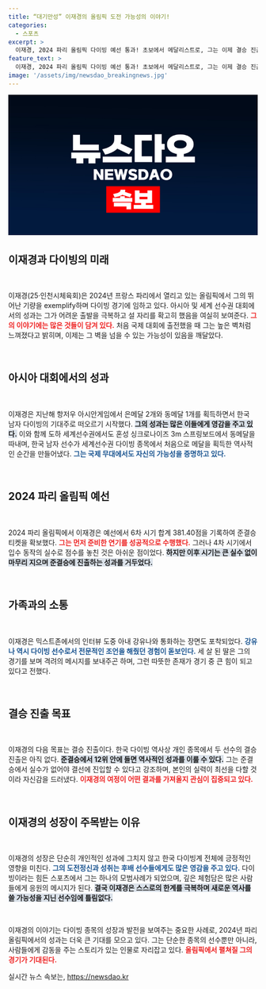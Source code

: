 ```yaml
---
title: “대기만성” 이재경의 올림픽 도전 가능성의 이야기!
categories:
  - 스포츠
excerpt: >
  이재경, 2024 파리 올림픽 다이빙 예선 통과! 초보에서 메달리스트로, 그는 이제 결승 진출을 목표로 한다. 아내와 딸의 응원으로 힘을 얻고 있는 이재경의 다음 도전은 한국 다이빙 역사에 새 이정표를 세우는 것!
feature_text: >
  이재경, 2024 파리 올림픽 다이빙 예선 통과! 초보에서 메달리스트로, 그는 이제 결승 진출을 목표로 한다. 아내와 딸의 응원으로 힘을 얻고 있는 이재경의 다음 도전은 한국 다이빙 역사에 새 이정표를 세우는 것!
image: '/assets/img/newsdao_breakingnews.jpg'
---
```


<p><img src="/assets/img/newsdao_breakingnews.jpg" alt="cryptoinkorea 속보" /></p>

<h2 data-ke-size="size26">이재경과 다이빙의 미래</h2>

<p data-ke-size="size16">&nbsp;</p>

<p>이재경(25·인천시체육회)은 2024년 프랑스 파리에서 열리고 있는 올림픽에서 그의 뛰어난 기량을 exemplify하며 다이빙 경기에 임하고 있다. 아시아 및 세계 선수권 대회에서의 성과는 그가 어려운 출발을 극복하고 설 자리를 확고히 했음을 여실히 보여준다. <b><span style="color: #ee2323;">그의 이야기에는 많은 것들이 담겨 있다.</span></b> 처음 국제 대회에 출전했을 때 그는 높은 벽처럼 느껴졌다고 밝히며, 이제는 그 벽을 넘을 수 있는 가능성이 있음을 깨달았다. </p>

<p data-ke-size="size16">&nbsp;</p>

<h2 data-ke-size="size26">아시아 대회에서의 성과</h2>

<p data-ke-size="size16">&nbsp;</p>

<p>이재경은 지난해 항저우 아시안게임에서 은메달 2개와 동메달 1개를 획득하면서 한국 남자 다이빙의 기대주로 떠오르기 시작했다. <b><span style="background-color: #21538527;">그의 성과는 많은 이들에게 영감을 주고 있다.</span></b> 이와 함께 도하 세계선수권에서도 혼성 싱크로나이즈 3m 스프링보드에서 동메달을 따내며, 한국 남자 선수가 세계선수권 다이빙 종목에서 처음으로 메달을 획득한 역사적인 순간을 만들어냈다. <b><span style="color: #1a5490;">그는 국제 무대에서도 자신의 가능성을 증명하고 있다.</span></b></p>

<p data-ke-size="size16">&nbsp;</p>

<h2 data-ke-size="size26">2024 파리 올림픽 예선</h2>

<p data-ke-size="size16">&nbsp;</p>

<p>2024 파리 올림픽에서 이재경은 예선에서 6차 시기 합계 381.40점을 기록하여 준결승 티켓을 확보했다. <b><span style="color: #ee2323;">그는 먼저 준비한 연기를 성공적으로 수행했다.</span></b> 그러나 4차 시기에서 입수 동작의 실수로 점수를 놓친 것은 아쉬운 점이었다. <b><span style="background-color: #21538527;">하지만 이후 시기는 큰 실수 없이 마무리 지으며 준결승에 진출하는 성과를 거두었다.</span></b></p>

<p data-ke-size="size16">&nbsp;</p>

<h2 data-ke-size="size26">가족과의 소통</h2>

<p data-ke-size="size16">&nbsp;</p>

<p>이재경은 믹스트존에서의 인터뷰 도중 아내 강유나와 통화하는 장면도 포착되었다. <b><span style="color: #1a5490;">강유나 역시 다이빙 선수로서 전문적인 조언을 해줬던 경험이 돋보인다.</span></b> 세 살 된 딸은 그의 경기를 보며 격려의 메시지를 보내주곤 하며, 그런 따뜻한 존재가 경기 중 큰 힘이 되고 있다고 전했다. </p>

<p data-ke-size="size16">&nbsp;</p>

<h2 data-ke-size="size26">결승 진출 목표</h2>

<p data-ke-size="size16">&nbsp;</p>

<p>이재경의 다음 목표는 결승 진출이다. 한국 다이빙 역사상 개인 종목에서 두 선수의 결승 진출은 아직 없다. <b><span style="background-color: #21538527;">준결승에서 12위 안에 들면 역사적인 성과를 이룰 수 있다.</span></b> 그는 준결승에서 실수가 없어야 결선에 진입할 수 있다고 강조하며, 본인의 실력이 최선을 다할 것이라 자신감을 드러냈다. <b><span style="color: #ee2323;">이재경의 여정이 어떤 결과를 가져올지 관심이 집중되고 있다.</span></b></p>

<p data-ke-size="size16">&nbsp;</p>

<h2 data-ke-size="size26">이재경의 성장이 주목받는 이유</h2>

<p data-ke-size="size16">&nbsp;</p>

<p>이재경의 성장은 단순히 개인적인 성과에 그치지 않고 한국 다이빙계 전체에 긍정적인 영향을 미친다. <b><span style="color: #1a5490;">그의 도전정신과 성취는 후배 선수들에게도 많은 영감을 주고 있다.</span></b> 다이빙이라는 힘든 스포츠에서 그는 하나의 모범사례가 되었으며, 깊은 체험담은 많은 사람들에게 응원의 메시지가 된다. <b><span style="background-color: #21538527;">결국 이재경은 스스로의 한계를 극복하며 새로운 역사를 쓸 가능성을 지닌 선수임에 틀림없다.</span></b></p>

<p data-ke-size="size16">&nbsp;</p>

<p>이재경의 이야기는 다이빙 종목의 성장과 발전을 보여주는 중요한 사례로, 2024년 파리 올림픽에서의 성과는 더욱 큰 기대를 모으고 있다. 그는 단순한 종목의 선수뿐만 아니라, 사람들에게 감동을 주는 스토리가 있는 인물로 자리잡고 있다. <b><span style="color: #ee2323;">올림픽에서 펼쳐질 그의 경기가 기대된다.</span></b></p>
실시간 뉴스 속보는, <a href="https://newsdao.kr" rel="dofollow">https://newsdao.kr</a>


